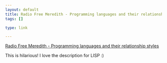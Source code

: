 ```yaml
--- 
layout: default
title: Radio Free Meredith - Programming languages and their relationship styles
tags: []

type: link

---
```

<a href="http://maradydd.livejournal.com/293666.html">Radio Free Meredith - Programming languages and their relationship styles</a>

This is hilarious! I love the description for LISP :)
